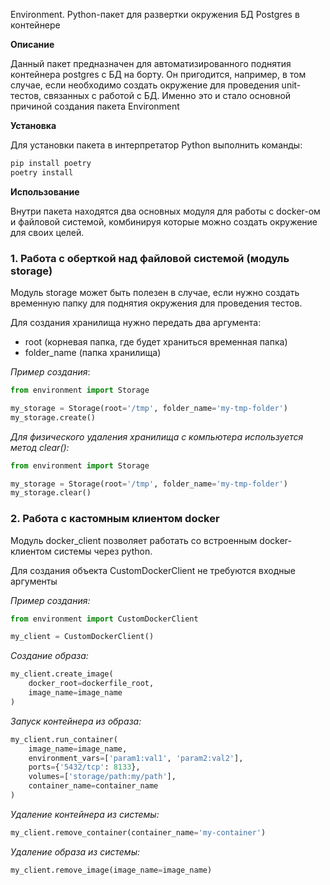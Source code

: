 Environment. Python-пакет для развертки окружения БД Postgres в контейнере

**Описание**

Данный пакет предназначен для автоматизированного поднятия контейнера postgres 
с БД на борту. Он пригодится, например, в том случае, если необходимо создать
окружение для проведения unit-тестов, связанных с работой с БД. 
Именно это и стало основной причиной создания пакета Environment

**Установка**

Для установки пакета в интерпретатор Python выполнить команды:
```Bash
pip install poetry
poetry install
```

**Использование**

Внутри пакета находятся два основных модуля для работы с docker-ом и 
файловой системой, комбинируя которые можно создать окружение для своих целей.

### 1. Работа с оберткой над файловой системой (модуль storage)

Модуль storage может быть полезен в случае, если нужно создать временную
папку для поднятия окружения для проведения тестов.

Для создания хранилища нужно передать два аргумента:
- root (корневая папка, где будет храниться временная папка)
- folder_name (папка хранилища)

_Пример создания_:
```python
from environment import Storage

my_storage = Storage(root='/tmp', folder_name='my-tmp-folder')
my_storage.create()
```

_Для физического удаления хранилища с компьютера используется метод clear():_
```python
from environment import Storage

my_storage = Storage(root='/tmp', folder_name='my-tmp-folder')
my_storage.clear()
```

### 2. Работа с кастомным клиентом docker

Модуль docker_client позволяет работать со встроенным docker-клиентом системы
через python.

Для создания объекта CustomDockerClient не требуются входные аргументы

_Пример создания:_

```python
from environment import CustomDockerClient

my_client = CustomDockerClient()
```

_Создание образа:_

```python
my_client.create_image(
    docker_root=dockerfile_root,
    image_name=image_name
)
```

_Запуск контейнера из образа:_

```python
my_client.run_container(
    image_name=image_name,
    environment_vars=['param1:val1', 'param2:val2'],
    ports={'5432/tcp': 8133},
    volumes=['storage/path:my/path'],
    container_name=container_name
)
```

_Удаление контейнера из системы:_

```python
my_client.remove_container(container_name='my-container')
```

_Удаление образа из системы:_

```python
my_client.remove_image(image_name=image_name)
```